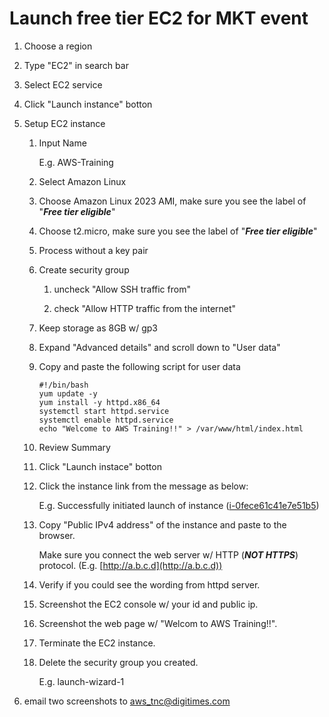 # Launch free tier EC2 for MKT event

1. Choose a region

2. Type "EC2" in search bar

3. Select EC2 service

4. Click "Launch instance" botton

5. Setup EC2 instance
   
   1. Input Name
      
      E.g. AWS-Training
   
   4. Select Amazon Linux
   
   5. Choose Amazon Linux 2023 AMI, make sure you see the label of "___Free tier eligible___"
   
   6. Choose t2.micro, make sure you see the label of "___Free tier eligible___"
   
   7. Process without a key pair
   
   8. Create security group
      
      1. uncheck "Allow SSH traffic from"
      
      2. check "Allow HTTP traffic from the internet"
   
   9. Keep storage as 8GB w/ gp3
   
   10. Expand "Advanced details" and scroll down to "User data"
      
      1. Copy and paste the following script for user data
         
         ```shell
         #!/bin/bash
         yum update -y
         yum install -y httpd.x86_64
         systemctl start httpd.service
         systemctl enable httpd.service
         echo "Welcome to AWS Training!!" > /var/www/html/index.html
         ```
   
   11. Review Summary
   
   12. Click "Launch instace" botton
   
   13. Click the instance link from the message as below:
       
       E.g. Successfully initiated launch of instance ([i-0fece61c41e7e51b5](https://ap-northeast-2.console.aws.amazon.com/ec2/home?region=ap-northeast-2#Instances:instanceId=i-0fece61c41e7e51b5))
   
   14. Copy "Public IPv4 address" of the instance and paste to the browser.

       Make sure you connect the web server w/ HTTP (___NOT HTTPS___) protocol. (E.g. [http://a.b.c.d](http://a.b.c.d))
   
   16. Verify if you could see the wording from httpd server.
   
   17. Screenshot the EC2 console w/ your id and public ip.
   
   18. Screenshot the web page w/ "Welcom to AWS Training!!".
   
   19. Terminate the EC2 instance.
   
   20. Delete the security group you created.
       
       E.g. launch-wizard-1
   
6. email two screenshots to [aws_tnc@digitimes.com](mailto:aws_tnc@digitimes.com)
